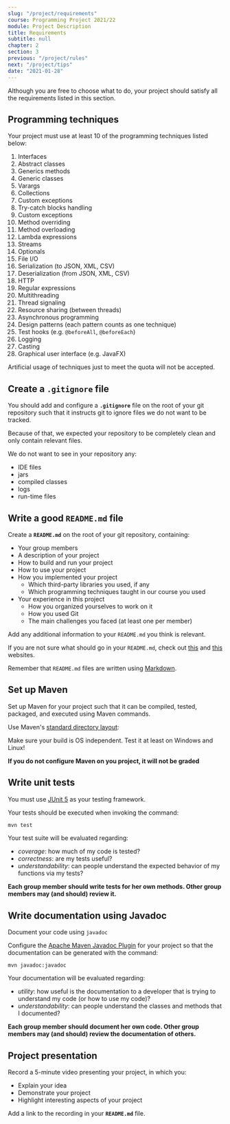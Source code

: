 ```yaml
---
slug: "/project/requirements"
course: Programming Project 2021/22
module: Project Description
title: Requirements
subtitle: null
chapter: 2
section: 3
previous: "/project/rules"
next: "/project/tips"
date: "2021-01-28"
---
```


Although you are free to choose what to do, your project should satisfy all the requirements listed in this section.

## Programming techniques

Your project must use at least 10 of the programming techniques listed below: 

1. Interfaces
2. Abstract classes
3. Generics methods
4. Generic classes
5. Varargs
6. Collections
7. Custom exceptions
8. Try-catch blocks handling
9. Custom exceptions
10. Method overriding
11. Method overloading
12. Lambda expressions
13. Streams
14. Optionals
15. File I/O
16. Serialization (to JSON, XML, CSV)
17. Deserialization (from JSON, XML, CSV)
18. HTTP
19. Regular expressions
20. Multithreading
21. Thread signaling
22. Resource sharing (between threads)
23. Asynchronous programming
24. Design patterns (each pattern counts as one technique)
25. Test hooks (e.g. `@beforeAll`, `@beforeEach`)
26. Logging
27. Casting
28. Graphical user interface (e.g. JavaFX)

Artificial usage of techniques just to meet the quota will not be accepted.

## Create a `.gitignore` file

You should add and configure a **`.gitignore`** file on the root of your git repository such that it instructs git to ignore files we do not want to be tracked.

Because of that, we expected your repository to be completely clean and only contain relevant files. 

We do not want to see in your repository any:

- IDE files
- jars
- compiled classes
- logs
- run-time files

## Write a good `README.md` file

Create a **`README.md`** on the root of your git repository, containing:

- Your group members 
- A description of your project
- How to build and run your project
- How to use your project
- How you implemented your project
  - Which third-party libraries you used, if any
  - Which programming techniques taught in our course you used
- Your experience in this project
  - How you organized yourselves to work on it
  - How you used Git
  - The main challenges you faced (at least one per member)

Add any additional information to your `README.md` you think is relevant. 

If you are not sure what should go in your `README.md`, check out [this](https://www.makeareadme.com/) and [this](https://meakaakka.medium.com/a-beginners-guide-to-writing-a-kickass-readme-7ac01da88ab3) websites.
  
Remember that `README.md` files are written using [Markdown](https://docs.gitlab.com/ee/user/markdown.html).

## Set up Maven

Set up Maven for your project such that it can be compiled, tested, packaged, and executed using Maven commands.

Use Maven's [standard directory layout](https://maven.apache.org/guides/introduction/introduction-to-the-standard-directory-layout.html):

Make sure your build is OS independent. Test it at least on Windows and Linux!

**If you do not configure Maven on you project, it will not be graded**

## Write unit tests

You must use [JUnit 5](https://junit.org/junit5/) as your testing framework.

Your tests should be executed when invoking the command:

```bash
mvn test
```

Your test suite will be evaluated regarding:

- *coverage*: how much of my code is tested?
- *correctness*: are my tests useful?
- *understandability*: can people understand the expected behavior of my functions via my tests?

**Each group member should write tests for her own methods. Other group members may (and should) review it.**

## Write documentation using Javadoc

Document your code using `javadoc`

Configure the [Apache Maven Javadoc Plugin](https://maven.apache.org/plugins/maven-javadoc-plugin/) for your project so that the documentation can be generated with the command:

```shell
mvn javadoc:javadoc
```

Your documentation will be evaluated regarding:

  - *utility*: how useful is the documentation to a developer that is trying to understand my code (or how to use my code)?
  - *understandability*: can people understand the classes and methods that I documented?

**Each group member should document her own code. Other group members may (and should) review the documentation of others.**

## Project presentation

Record a 5-minute video presenting your project, in which you:

- Explain your idea
- Demonstrate your project
- Highlight interesting aspects of your project

Add a link to the recording in your **`README.md`** file.

